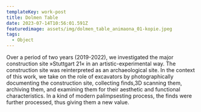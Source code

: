 ```yaml
---
templateKey: work-post
title: Dolmen Table
date: 2023-07-14T10:56:01.591Z
featuredimage: assets/img/dolmen_table_animaona_01-kopie.jpeg
tags:
  - Object
---
```

Over a period of two years (2019-2022), we investigated the major construction site »Stuttgart 21« in an artistic-experimental way. The construction site was reinterpreted as an archaeological site. In the context of this work, we take on the role of excavators by photographically documenting the construction site, collecting finds,3D scanning them, archiving them, and examining them for their aesthetic and functional characteristics. In a kind of modern palimpsesting process, the finds were further processed, thus giving them a new value.